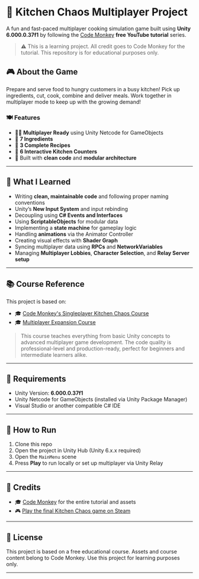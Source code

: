 # 🍔 Kitchen Chaos Multiplayer Project

A fun and fast-paced multiplayer cooking simulation game built using **Unity 6.000.0.37f1** by following the [Code Monkey](https://www.youtube.com/c/CodeMonkeyUnity) **free YouTube tutorial** series.

> ⚠️ This is a learning project. All credit goes to Code Monkey for the tutorial. This repository is for educational purposes only.

## 🎮 About the Game

Prepare and serve food to hungry customers in a busy kitchen! Pick up ingredients, cut, cook, combine and deliver meals. Work together in multiplayer mode to keep up with the growing demand!

### 🍽 Features
- 👨‍🍳 **Multiplayer Ready** using Unity Netcode for GameObjects
- 🧀 **7 Ingredients**
- 🍔 **3 Complete Recipes**
- 🔪 **6 Interactive Kitchen Counters**
- 🧠 Built with **clean code** and **modular architecture**

---

## 🧠 What I Learned

- Writing **clean, maintainable code** and following proper naming conventions
- Unity’s **New Input System** and input rebinding
- Decoupling using **C# Events and Interfaces**
- Using **ScriptableObjects** for modular data
- Implementing a **state machine** for gameplay logic
- Handling **animations** via the Animator Controller
- Creating visual effects with **Shader Graph**
- Syncing multiplayer data using **RPCs** and **NetworkVariables**
- Managing **Multiplayer Lobbies**, **Character Selection**, and **Relay Server setup**

---

## 📚 Course Reference

This project is based on:
- 🎓 [Code Monkey's Singleplayer Kitchen Chaos Course](https://youtu.be/AmGSEH7QcDg?si=JkmYZ6sfKo3qfADm)
- 🎓 [Multiplayer Expansion Course](https://youtu.be/7glCsF9fv3s?si=NFzgHj8x3Lh3oBPU)

> This course teaches everything from basic Unity concepts to advanced multiplayer game development. The code quality is professional-level and production-ready, perfect for beginners and intermediate learners alike.

---

## 💾 Requirements

- Unity Version: **6.000.0.37f1**
- Unity Netcode for GameObjects (installed via Unity Package Manager)
- Visual Studio or another compatible C# IDE

---

## 🚀 How to Run

1. Clone this repo
2. Open the project in Unity Hub (Unity 6.x.x required)
3. Open the `MainMenu` scene
4. Press **Play** to run locally or set up multiplayer via Unity Relay

---

## 🙏 Credits

- 🎓 [Code Monkey](https://www.youtube.com/c/CodeMonkeyUnity) for the entire tutorial and assets
- 🎮 [Play the final Kitchen Chaos game on Steam](https://store.steampowered.com/app/2275820/Kitchen_Chaos__Learn_Game_Development/)

---

## 📌 License

This project is based on a free educational course. Assets and course content belong to Code Monkey. Use this project for learning purposes only.

---
